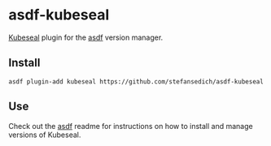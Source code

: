 # asdf-kubeseal

[Kubeseal](https://github.com/bitnami-labs/sealed-secrets) plugin for the [asdf](https://github.com/asdf-vm/asdf) version manager.

## Install

```
asdf plugin-add kubeseal https://github.com/stefansedich/asdf-kubeseal
```

## Use

Check out the [asdf](https://github.com/asdf-vm/asdf) readme for instructions on how to install and manage versions of Kubeseal.
